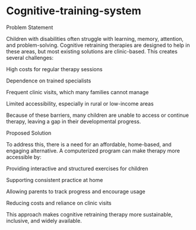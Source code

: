 # Cognitive-training-system
Problem Statement

Children with disabilities often struggle with learning, memory, attention, and problem-solving. Cognitive retraining therapies are designed to help in these areas, but most existing solutions are clinic-based. This creates several challenges:

High costs for regular therapy sessions

Dependence on trained specialists

Frequent clinic visits, which many families cannot manage

Limited accessibility, especially in rural or low-income areas

Because of these barriers, many children are unable to access or continue therapy, leaving a gap in their developmental progress.

Proposed Solution

To address this, there is a need for an affordable, home-based, and engaging alternative. A computerized program can make therapy more accessible by:

Providing interactive and structured exercises for children

Supporting consistent practice at home

Allowing parents to track progress and encourage usage

Reducing costs and reliance on clinic visits

This approach makes cognitive retraining therapy more sustainable, inclusive, and widely available.
